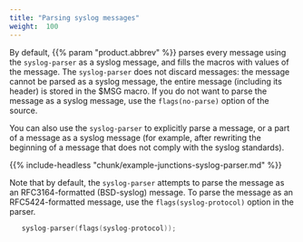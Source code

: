 ```yaml
---
title: "Parsing syslog messages"
weight:  100
---
```

<!-- DISCLAIMER: This file is based on the syslog-ng Open Source Edition documentation https://github.com/balabit/syslog-ng-ose-guides/commit/2f4a52ee61d1ea9ad27cb4f3168b95408fddfdf2 and is used under the terms of The syslog-ng Open Source Edition Documentation License. The file has been modified by Axoflow. -->

By default, {{% param "product.abbrev" %}} parses every message using the `syslog-parser` as a syslog message, and fills the macros with values of the message. The `syslog-parser` does not discard messages: the message cannot be parsed as a syslog message, the entire message (including its header) is stored in the $MSG macro. If you do not want to parse the message as a syslog message, use the `flags(no-parse)` option of the source.

You can also use the `syslog-parser` to explicitly parse a message, or a part of a message as a syslog message (for example, after rewriting the beginning of a message that does not comply with the syslog standards).


{{% include-headless "chunk/example-junctions-syslog-parser.md" %}}


Note that by default, the `syslog-parser` attempts to parse the message as an RFC3164-formatted (BSD-syslog) message. To parse the message as an RFC5424-formatted message, use the `flags(syslog-protocol)` option in the parser.

```c
   syslog-parser(flags(syslog-protocol));
```
